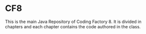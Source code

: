 # CF8
This is the main Java Repository of Coding Factory 8. It is divided in chapters and each chapter contains the code authored in the class.
